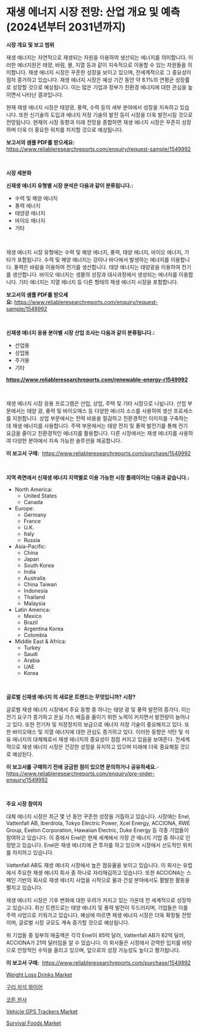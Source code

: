 <p><h1>재생 에너지 시장 전망: 산업 개요 및 예측(2024년부터 2031년까지)</h1></p><p><strong>시장 개요 및 보고 범위</strong></p>
<p><p>재생 에너지는 자연적으로 재생되는 자원을 이용하여 생산되는 에너지를 의미합니다. 이러한 에너지원은 태양, 바람, 물, 지열 등과 같이 지속적으로 이용할 수 있는 자원들을 의미합니다. 재생 에너지 시장은 꾸준한 성장을 보이고 있으며, 전세계적으로 그 중요성이 점차 증가하고 있습니다. 재생 에너지 시장은 예상 기간 동안 약 8.1%의 연평균 성장률로 성장할 것으로 예상됩니다. 이는 많은 기업과 정부가 친환경 에너지에 대한 관심을 높이면서 나타난 결과입니다.</p><p>현재 재생 에너지 시장은 태양광, 풍력, 수력 등의 세부 분야에서 성장을 지속하고 있습니다. 또한 신기술의 도입과 에너지 저장 기술의 발전 등이 시장을 더욱 발전시킬 것으로 전망됩니다. 현재의 시장 동향과 미래 전망을 종합하면 재생 에너지 시장은 꾸준히 성장하며 더욱 더 중요한 위치를 차지할 것으로 예상됩니다.</p></p>
<p><strong>보고서의 샘플 PDF를 받으세요:</strong> <a href="https://www.reliableresearchreports.com/enquiry/request-sample/1549992">https://www.reliableresearchreports.com/enquiry/request-sample/1549992</a></p>
<p>&nbsp;</p>
<p><strong>시장 세분화</strong></p>
<p><strong>신재생 에너지 유형별 시장 분석은 다음과 같이 분류됩니다.:</strong></p>
<p><ul><li>수력 및 해양 에너지</li><li>풍력 에너지</li><li>태양광 에너지</li><li>바이오 에너지</li><li>기타</li></ul></p>
<p>&nbsp;</p>
<p><p>재생 에너지 시장 유형에는 수력 및 해양 에너지, 풍력, 태양 에너지, 바이오 에너지, 기타가 포함됩니다. 수력 및 해양 에너지는 강이나 바다에서 발생하는 에너지를 이용합니다. 풍력은 바람을 이용하여 전기를 생산합니다. 태양 에너지는 태양광을 이용하여 전기를 생산합니다. 바이오 에너지는 생물의 성장과 대사과정에서 생성되는 에너지를 이용합니다. 기타 에너지는 지열 에너지 등 다른 형태의 재생 에너지 시장을 포함합니다.</p></p>
<p><strong>보고서의 샘플 PDF를 받으세요:</strong>&nbsp;<a href="https://www.reliableresearchreports.com/enquiry/request-sample/1549992">https://www.reliableresearchreports.com/enquiry/request-sample/1549992</a></p>
<p>&nbsp;</p>
<p><strong> 신재생 에너지 응용 분야별 시장 산업 조사는 다음과 같이 분류됩니다.:</strong></p>
<p><ul><li>산업용</li><li>상업용</li><li>주거용</li><li>기타</li></ul></p>
<p><strong><a href="https://www.reliableresearchreports.com/renewable-energy-r1549992">https://www.reliableresearchreports.com/renewable-energy-r1549992</a></strong></p>
<p>&nbsp;</p>
<p><p>재생 에너지 시장 응용 프로그램은 산업, 상업, 주택 및 기타 시장으로 나뉩니다. 산업 부문에서는 태양 광, 풍력 및 바이오매스 등 다양한 에너지 소스를 사용하여 생산 프로세스를 지원합니다. 상업 부문에서는 전력 비용을 절감하고 친환경적인 이미지를 구축하는 데 재생 에너지를 사용합니다. 주택 부문에서는 태양 전지 및 풍력 발전기를 통해 전기 요금을 줄이고 친환경적인 에너지를 활용합니다. 다른 시장에서는 재생 에너지를 사용하여 다양한 분야에서 지속 가능한 솔루션을 제공합니다.</p></p>
<p><strong>이 보고서 구매:</strong>&nbsp; <a href="https://www.reliableresearchreports.com/purchase/1549992">https://www.reliableresearchreports.com/purchase/1549992</a></p>
<p>&nbsp;</p>
<p><strong>지역 측면에서 신재생 에너지 지역별로 이용 가능한 시장 플레이어는 다음과 같습니다.:</strong></p>
<p><ul>
    <li>
        North America:
        <ul>
            <li>United States</li>
            <li>Canada</li>
        </ul>
    </li>
    <li>
        Europe:
        <ul>
            <li>Germany</li>
            <li>France</li>
            <li>U.K.</li>
            <li>Italy</li>
            <li>Russia</li>
        </ul>
    </li>
    <li>
        Asia-Pacific:
        <ul>
            <li>China</li>
            <li>Japan</li>
            <li>South Korea</li>
            <li>India</li>
            <li>Australia</li>
            <li>China Taiwan</li>
            <li>Indonesia</li>
            <li>Thailand</li>
            <li>Malaysia</li>
        </ul>
    </li>
    <li>
        Latin America:
        <ul>
            <li>Mexico</li>
            <li>Brazil</li>
            <li>Argentina Korea</li>
            <li>Colombia</li>
        </ul>
    </li>
    <li>
        Middle East & Africa:
        <ul>
            <li>Turkey</li>
            <li>Saudi</li>
            <li>Arabia</li>
            <li>UAE</li>
            <li>Korea</li>
        </ul>
    </li>
    </ul></p>
<p>&nbsp;</p>
<p><strong>글로벌 신재생 에너지 의 새로운 트렌드는 무엇입니까? 시장?</strong></p>
<p><p>글로벌 재생 에너지 시장에서 주요 동향 중 하나는 태양 광 및 풍력 발전의 증가다. 이는 전기 요구가 증가하고 온실 가스 배출을 줄이기 위한 노력이 커지면서 발전량이 늘어나고 있다. 또한 전기차 및 저장장치의 보급으로 에너지 저장 기술이 중요해지고 있다. 또한 바이오매스 및 지열 에너지에 대한 관심도 증가하고 있다. 이러한 동향은 석탄 및 석유 에너지의 대체재로서 재생 에너지의 중요성이 점점 커지고 있음을 보여준다. 전세계적으로 재생 에너지 시장은 건강한 성장을 유지하고 있으며 미래에 더욱 중요해질 것으로 예상된다.</p></p>
<p><strong>이 보고서를 구매하기 전에 궁금한 점이 있으면 문의하거나 공유하세요.</strong>- <a href="https://www.reliableresearchreports.com/enquiry/pre-order-enquiry/1549992">https://www.reliableresearchreports.com/enquiry/pre-order-enquiry/1549992</a></p>
<p>&nbsp;</p>
<p><strong>주요 시장 참여자</strong></p>
<p><p>대체 에너지 시장은 최근 몇 년 동안 꾸준한 성장을 거듭하고 있습니다. 시장에는 Enel, Vattenfall AB, Iberdrola, Tokyo Electric Power, Xcel Energy, ACCIONA, RWE Group, Exelon Corporation, Hawaiian Electric, Duke Energy 등 각종 기업들이 참여하고 있습니다. 이 중에서 Enel은 현재 세계에서 가장 큰 에너지 기업 중 하나로 인정받고 있습니다. Enel은 재생 에너지에 큰 투자를 하고 있으며 시장에서 선도적인 위치를 차지하고 있습니다.</p><p>Vattenfall AB도 재생 에너지 시장에서 높은 점유율을 보이고 있습니다. 이 회사는 유럽에서 주요한 재생 에너지 회사 중 하나로 자리매김하고 있습니다. 또한 ACCIONA는 스페인 기반의 회사로 재생 에너지 사업을 시작으로 물과 건설 분야에서도 활발한 활동을 펼치고 있습니다.</p><p>재생 에너지 시장은 기후 변화에 대한 우려가 커지고 있는 가운데 전 세계적으로 성장하고 있습니다. 최신 트렌드로는 태양 에너지 및 풍력 발전이 두드러지며, 기업들은 이를 주력 사업으로 키워가고 있습니다. 예상에 따르면 재생 에너지 시장은 더욱 확장될 전망이며, 글로벌 시장 규모도 계속 증가할 것으로 예상됩니다.</p><p>위 기업들 중 일부의 매출액은 각각 Enel이 85억 달러, Vattenfall AB가 62억 달러, ACCIONA가 21억 달러임을 알 수 있습니다. 이 회사들은 시장에서 강력한 입지를 바탕으로 안정적인 수익을 올리고 있으며, 앞으로의 성장 가능성도 높다고 평가됩니다.</p></p>
<p><strong>이 보고서 구매:</strong>&nbsp;&nbsp;<a href="https://www.reliableresearchreports.com/purchase/1549992">https://www.reliableresearchreports.com/purchase/1549992</a></p>
<p><p><a href="https://github.com/NorbertYates/Market-Research-Report-List-4/blob/main/weight-loss-drinks-market.md">Weight Loss Drinks Market</a></p><p><a href="https://github.com/Skyleitney456456/Market-Research-Report-List-1/blob/main/843118516933.md">구리 자석 와이어</a></p><p><a href="https://github.com/vs10l4sfg5c/Market-Research-Report-List-1/blob/main/234906316932.md">코튼 원사</a></p><p><a href="https://issuu.com/reportprime-2/docs/vehicle-gps-trackers-market-size-2030.pptx">Vehicle GPS Trackers Market</a></p><p><a href="https://github.com/prosalinda88/Market-Research-Report-List-3/blob/main/survival-foods-market.md">Survival Foods Market</a></p></p>
